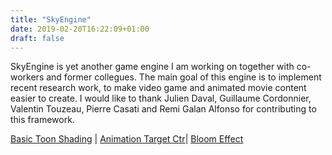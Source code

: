 ```yaml
---
title: "SkyEngine"
date: 2019-02-20T16:22:09+01:00
draft: false
---
```


<!--<p align="center"> <img src="/Images/SkyEngine/SkyLogoMob.png" alt="SkyLogo" style="width:200px;"/></p> -->

SkyEngine is yet another game engine I am working on together with co-workers and former collegues. The main goal of this engine is to implement recent research work, to make video game and animated movie content easier to create. I would like to thank Julien Daval, Guillaume Cordonnier, Valentin Touzeau, Pierre Casati and Remi Galan Alfonso for contributing to this framework.





[Basic Toon Shading](../basic_toon_shading) | [Animation Target Ctr](../animation_target_ctr)| [Bloom Effect](../bloom_effect)
